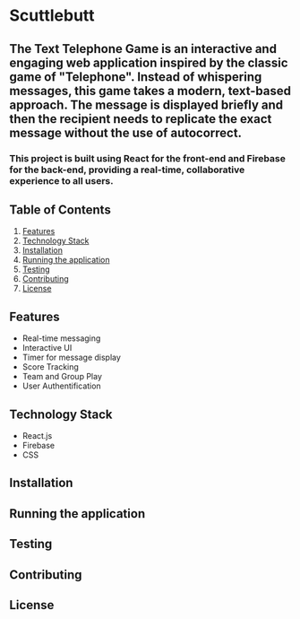 # Scuttlebutt

## The Text Telephone Game is an interactive and engaging web application inspired by the classic game of "Telephone". Instead of whispering messages, this game takes a modern, text-based approach. The message is displayed briefly and then the recipient needs to replicate the exact message without the use of autocorrect.

### This project is built using React for the front-end and Firebase for the back-end, providing a real-time, collaborative experience to all users.

## Table of Contents

1. [Features](#features)
2. [Technology Stack](#technology-stack)
3. [Installation](#installation)
4. [Running the application](#running-the-application)
5. [Testing](#testing)
6. [Contributing](#contributing)
7. [License](#license)

## Features
* Real-time messaging
* Interactive UI
* Timer for message display
* Score Tracking
* Team and Group Play
* User Authentification

## Technology Stack
* React.js
* Firebase
* CSS

## Installation

## Running the application

## Testing

## Contributing

## License